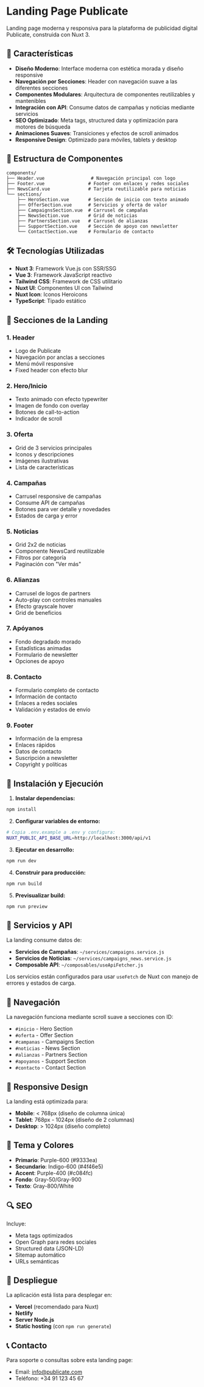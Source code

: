 # Landing Page Publicate

Landing page moderna y responsiva para la plataforma de publicidad digital Publicate, construida con Nuxt 3.

## 🚀 Características

- **Diseño Moderno**: Interface moderna con estética morada y diseño responsive
- **Navegación por Secciones**: Header con navegación suave a las diferentes secciones
- **Componentes Modulares**: Arquitectura de componentes reutilizables y mantenibles
- **Integración con API**: Consume datos de campañas y noticias mediante servicios
- **SEO Optimizado**: Meta tags, structured data y optimización para motores de búsqueda
- **Animaciones Suaves**: Transiciones y efectos de scroll animados
- **Responsive Design**: Optimizado para móviles, tablets y desktop

## 📁 Estructura de Componentes

```
components/
├── Header.vue                 # Navegación principal con logo
├── Footer.vue                # Footer con enlaces y redes sociales
├── NewsCard.vue              # Tarjeta reutilizable para noticias
└── sections/
    ├── HeroSection.vue       # Sección de inicio con texto animado
    ├── OfferSection.vue      # Servicios y oferta de valor
    ├── CampaignsSection.vue  # Carrusel de campañas
    ├── NewsSection.vue       # Grid de noticias
    ├── PartnersSection.vue   # Carrusel de alianzas
    ├── SupportSection.vue    # Sección de apoyo con newsletter
    └── ContactSection.vue    # Formulario de contacto
```

## 🛠️ Tecnologías Utilizadas

- **Nuxt 3**: Framework Vue.js con SSR/SSG
- **Vue 3**: Framework JavaScript reactivo
- **Tailwind CSS**: Framework de CSS utilitario
- **Nuxt UI**: Componentes UI con Tailwind
- **Nuxt Icon**: Iconos Heroicons
- **TypeScript**: Tipado estático

## 🎨 Secciones de la Landing

### 1. Header
- Logo de Publicate
- Navegación por anclas a secciones
- Menú móvil responsive
- Fixed header con efecto blur

### 2. Hero/Inicio
- Texto animado con efecto typewriter
- Imagen de fondo con overlay
- Botones de call-to-action
- Indicador de scroll

### 3. Oferta
- Grid de 3 servicios principales
- Iconos y descripciones
- Imágenes ilustrativas
- Lista de características

### 4. Campañas
- Carrusel responsive de campañas
- Consume API de campañas
- Botones para ver detalle y novedades
- Estados de carga y error

### 5. Noticias
- Grid 2x2 de noticias
- Componente NewsCard reutilizable
- Filtros por categoría
- Paginación con "Ver más"

### 6. Alianzas
- Carrusel de logos de partners
- Auto-play con controles manuales
- Efecto grayscale hover
- Grid de beneficios

### 7. Apóyanos
- Fondo degradado morado
- Estadísticas animadas
- Formulario de newsletter
- Opciones de apoyo

### 8. Contacto
- Formulario completo de contacto
- Información de contacto
- Enlaces a redes sociales
- Validación y estados de envío

### 9. Footer
- Información de la empresa
- Enlaces rápidos
- Datos de contacto
- Suscripción a newsletter
- Copyright y políticas

## 🚀 Instalación y Ejecución

1. **Instalar dependencias:**
```bash
npm install
```

2. **Configurar variables de entorno:**
```bash
# Copia .env.example a .env y configura:
NUXT_PUBLIC_API_BASE_URL=http://localhost:3000/api/v1
```

3. **Ejecutar en desarrollo:**
```bash
npm run dev
```

4. **Construir para producción:**
```bash
npm run build
```

5. **Previsualizar build:**
```bash
npm run preview
```

## 🔧 Servicios y API

La landing consume datos de:

- **Servicios de Campañas**: `~/services/campaigns.service.js`
- **Servicios de Noticias**: `~/services/campaigns_news.service.js`
- **Composable API**: `~/composables/useApiFetcher.js`

Los servicios están configurados para usar `useFetch` de Nuxt con manejo de errores y estados de carga.

## 🎯 Navegación

La navegación funciona mediante scroll suave a secciones con ID:
- `#inicio` - Hero Section
- `#oferta` - Offer Section  
- `#campanas` - Campaigns Section
- `#noticias` - News Section
- `#alianzas` - Partners Section
- `#apoyanos` - Support Section
- `#contacto` - Contact Section

## 📱 Responsive Design

La landing está optimizada para:
- **Mobile**: < 768px (diseño de columna única)
- **Tablet**: 768px - 1024px (diseño de 2 columnas)
- **Desktop**: > 1024px (diseño completo)

## 🎨 Tema y Colores

- **Primario**: Purple-600 (#9333ea)
- **Secundario**: Indigo-600 (#4f46e5)
- **Accent**: Purple-400 (#c084fc)
- **Fondo**: Gray-50/Gray-900
- **Texto**: Gray-800/White

## 🔍 SEO

Incluye:
- Meta tags optimizados
- Open Graph para redes sociales
- Structured data (JSON-LD)
- Sitemap automático
- URLs semánticas

## 🚀 Despliegue

La aplicación está lista para desplegar en:
- **Vercel** (recomendado para Nuxt)
- **Netlify**
- **Server Node.js**
- **Static hosting** (con `npm run generate`)

## 📞 Contacto

Para soporte o consultas sobre esta landing page:
- Email: info@publicate.com
- Teléfono: +34 91 123 45 67
